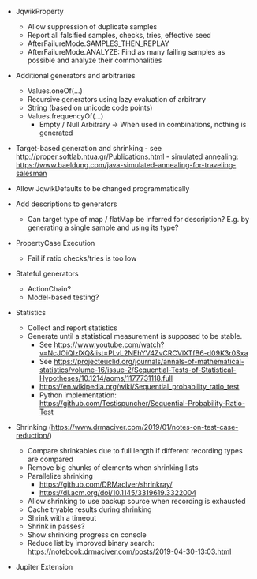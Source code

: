 - JqwikProperty
    - Allow suppression of duplicate samples
    - Report all falsified samples, checks, tries, effective seed
    - AfterFailureMode.SAMPLES_THEN_REPLAY
    - AfterFailureMode.ANALYZE: Find as many failing samples as possible and
      analyze their commonalities

- Additional generators and arbitraries
    - Values.oneOf(...)
    - Recursive generators using lazy evaluation of arbitrary
    - String (based on unicode code points)
    - Values.frequencyOf(...)
        - Empty / Null Arbitrary -> When used in combinations, nothing is generated

- Target-based generation and shrinking
      - see http://proper.softlab.ntua.gr/Publications.html
      - simulated annealing: https://www.baeldung.com/java-simulated-annealing-for-traveling-salesman

- Allow JqwikDefaults to be changed programmatically

- Add descriptions to generators
    - Can target type of map / flatMap be inferred for description?
      E.g. by generating a single sample and using its type?

- PropertyCase Execution
    - Fail if ratio checks/tries is too low

- Stateful generators
  - ActionChain?
  - Model-based testing?

- Statistics
    - Collect and report statistics
    - Generate until a statistical measurement is supposed to be stable.
      - See   https://www.youtube.com/watch?v=NcJOiQlzlXQ&list=PLvL2NEhYV4ZvCRCVlXTfB6-d09K3r0Sxa
      - See https://projecteuclid.org/journals/annals-of-mathematical-statistics/volume-16/issue-2/Sequential-Tests-of-Statistical-Hypotheses/10.1214/aoms/1177731118.full
      - https://en.wikipedia.org/wiki/Sequential_probability_ratio_test
      - Python implementation: https://github.com/Testispuncher/Sequential-Probability-Ratio-Test

- Shrinking (https://www.drmaciver.com/2019/01/notes-on-test-case-reduction/)
    - Compare shrinkables due to full length if different recording types are
      compared
    - Remove big chunks of elements when shrinking lists
    - Parallelize shrinking
        - https://github.com/DRMacIver/shrinkray/
        - https://dl.acm.org/doi/10.1145/3319619.3322004
    - Allow shrinking to use backup source when recording is exhausted
    - Cache tryable results during shrinking
    - Shrink with a timeout
    - Shrink in passes?
    - Show shrinking progress on console
    - Reduce list by improved binary
      search: https://notebook.drmaciver.com/posts/2019-04-30-13:03.html

- Jupiter Extension
